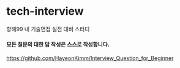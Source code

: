 # tech-interview

항해99 내 기술면접 실전 대비 스터디

#### 모든 질문의 대한 답 작성은 스스로 작성합니다. 

https://github.com/HayeonKimm/Interview_Question_for_Beginner
